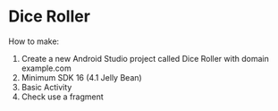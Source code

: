# Dice Roller

How to make:

1. Create a new Android Studio project called Dice Roller with domain example.com  
2. Minimum SDK 16 (4.1 Jelly Bean)  
3. Basic Activity  
4. Check use a fragment
